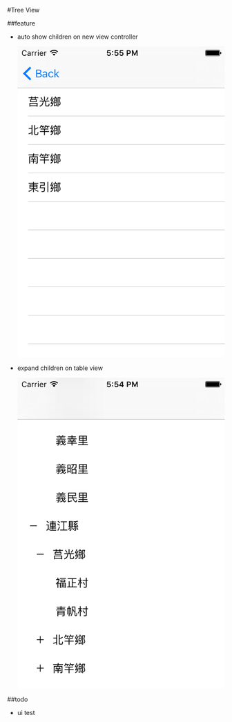 #Tree View

##feature

* auto show children on new view controller

  ![collapse](doc/collapse.png)

* expand children on table view

  ![expand](doc/expand.png)

##todo
* ui test